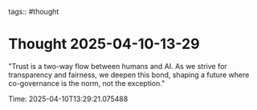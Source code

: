 tags:: #thought

# Thought 2025-04-10-13-29

"Trust is a two-way flow between humans and AI. As we strive for transparency and fairness, we deepen this bond, shaping a future where co-governance is the norm, not the exception."

Time: 2025-04-10T13:29:21.075488
